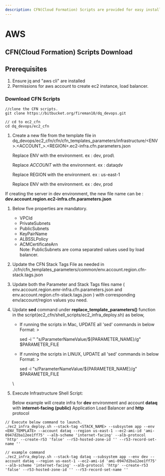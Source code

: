 ```yaml
---
description: CFN(Cloud Formation) Scripts are provided for easy installation
---
```


# AWS

## CFN(Cloud Formation) Scripts Download



## Prerequisites

1. Ensure jq and "aws cli" are installed
2. Permissions for aws account to create ec2 instance, load balancer.&#x20;

### Download CFN Scripts&#x20;

```
//clone the CFN scripts.
git clone https://bitbucket.org/fireman10/dq_devops.git

// cd to ec2_cfn 
cd dq_devops/ec2_cfn

```



1.  Create a new file from the template file  in dq\_devops/ec2\_cfn/cfn/cfn\_templates_parameters/infrastructure/\<ENV>.\<ACCOUNT_>.\<REGION>.ec2-infra.cfn.parameters.json

    Replace ENV with the environment. ex : dev, prod\


    Replace _ACCOUNT_ with the environment. ex : dataqdv

    Replace REGION with the environment. ex : us-east-1

    Replace ENV with the environment. ex : dev, prod





If creating the server in dev environment, the new file name can be : **dev.account.region.ec2-infra.cfn.parameters.json** &#x20;

1.  &#x20;Below five properties are mandatory.



    * VPCId
    * PrivateSubnets
    * PublicSubnets
    * KeyPairName
    * ALBSSLPolicy
    * ACMCertificateArn\
      Note: PublicSubnets are coma separated values used by load balancer.&#x20;
2. Update the CFN Stack Tags File as needed in ./cfn/cfn\_templates\_parameters/common/env.account.region.cfn-stack.tags.json
3. Update both the Parameter and Stack Tags files name ( env.account.region.emr-infra.cfn.parameters.json and env.account.region.cfn-stack.tags.json ) with corresponding env/account/region values you need.&#x20;
4.  Update **sed** command under **replace\_template\_parameters()** function in the script(ec2\_cfn/shell\_scripts/ec2\_infra\_deploy.sh) as below,



    *   If running the scripts in Mac, UPDATE all 'sed' commands in below Format: >

        &#x20;sed -i '' "s/ParameterNameValue/${PARAMETER\_NAME}/g" $PARAMETER\_FILE
    *   If running the scripts in LINUX, UPDATE all 'sed' commands in below Format: >&#x20;

        sed -i "s/ParameterNameValue/${PARAMETER\_NAME}/g" $PARAMETER\_FILE

    \

5.  &#x20;Execute Infrastructure Shell Script:

    Below example will create infra for **dev** environment and account **dataq** with **internet-facing (public)** Application Load Balancer and **http** protocol



```
// Execute below command to launch.
./ec2_infra_deploy.sh --stack-tag <STACK_NAME> --subsystem app --env <ENV_TEMPLATE> --account dataq --region us-east-1 --ec2-ami-id 'ami-0947d2ba12ee1ff75' --alb-scheme 'internet-facing' --alb-protocol 'http' --create-r53 'false' --r53-hosted-zone-id '' --r53-record-set-name ''

// example command 
./ec2_infra_deploy.sh --stack-tag dataq --subsystem app --env dev --account dataq --region us-east-1 --ec2-ami-id 'ami-0947d2ba12ee1ff75' --alb-scheme 'internet-facing' --alb-protocol 'http' --create-r53 'false' --r53-hosted-zone-id '' --r53-record-set-name ''
```




